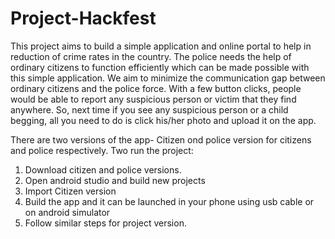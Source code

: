 # Project-Hackfest
This project aims to build a simple application and online portal to help in reduction of crime rates in the country. The police needs the help of ordinary citizens to function efficiently which can be made possible with this simple application. 
We aim to minimize the communication gap between ordinary citizens and the police force. With a few button clicks, people would be able to report any suspicious person or victim that they find anywhere. So, next time if you see any suspicious person or a child begging, all you need to do is click his/her photo and upload it on the app.

There are two versions of the app- Citizen ond police version for citizens and police respectively.
Two run the project:
1. Download citizen and police versions.
2. Open android studio and build new projects
3. Import Citizen version
4. Build the app and it can be launched in your phone using usb cable or on android simulator
5. Follow similar steps for project version.
